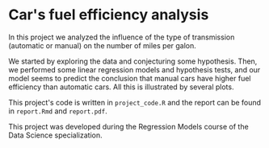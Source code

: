 # Car's fuel efficiency analysis

In this project we analyzed the influence of the type of transmission (automatic or manual) on the number of miles per galon.

We started by exploring the data and conjecturing some hypothesis. Then, we performed some linear regression models and hypothesis tests, and our model seems to predict the conclusion that manual cars have higher fuel efficiency than automatic cars. All this is illustrated by several plots.

This project's code is written in `project_code.R` and the report can be found in `report.Rmd` and `report.pdf`.

This project was developed during the Regression Models course of the Data Science specialization.
